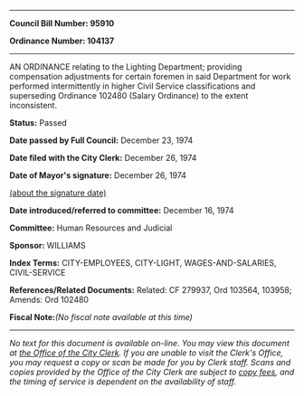 

********

**Council Bill Number: 95910**
   
**Ordinance Number: 104137**
********

 AN ORDINANCE relating to the Lighting Department; providing compensation adjustments for certain foremen in said Department for work performed intermittently in higher Civil Service classifications and superseding Ordinance 102480 (Salary Ordinance) to the extent inconsistent.

**Status:** Passed
   
**Date passed by Full Council:** December 23, 1974
   
**Date filed with the City Clerk:** December 26, 1974
   
**Date of Mayor's signature:** December 26, 1974
   
[(about the signature date)](/~public/approvaldate.htm)
   
   
   
**Date introduced/referred to committee:** December 16, 1974
   
**Committee:** Human Resources and Judicial
   
**Sponsor:** WILLIAMS
   
   
**Index Terms:** CITY-EMPLOYEES, CITY-LIGHT, WAGES-AND-SALARIES, CIVIL-SERVICE

**References/Related Documents:** Related: CF 279937, Ord 103564, 103958; Amends: Ord 102480

**Fiscal Note:**_(No fiscal note available at this time)_
********

_No text for this document is available on-line. You may view this document at [the Office of the City Clerk](http://www.seattle.gov/leg/clerk/contactUs.htm). If you are unable to visit the Clerk's Office, you may request a copy or scan be made for you by Clerk staff. Scans and copies provided by the Office of the City Clerk are subject to [copy fees](http://clerk.seattle.gov/~public/clerkfees.htm), and the timing of service is dependent on the availability of staff._


